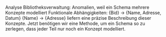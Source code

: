 Analyse Bibliotheksverwaltung:
Anomalien, weil ein Schema mehrere Konzepte modelliert
Funktionale Abhängigkeiten:
{Bid} → {Name, Adresse, Datum}
{Name} → {Adresse}
liefern eine präzise Beschreibung dieser Konzepte.
Jetzt benötigen wir eine Methode, um ein Schema so zu zerlegen, dass
jeder Teil nur noch ein Konzept modelliert.
